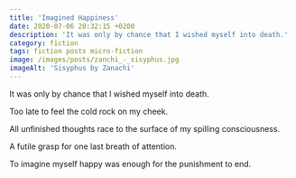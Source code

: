 ```yaml
---
title: 'Imagined Happiness'
date: 2020-07-06 20:32:15 +0200
description: 'It was only by chance that I wished myself into death.'
category: fiction
tags: fiction posts micro-fiction
image: /images/posts/zanchi_-_sisyphus.jpg
imageAlt: 'Sisyphus by Zanachi'
---
```


It was only by chance that I wished myself into death.

Too late to feel the cold rock on my cheek.

All unfinished thoughts race to the surface of my spilling consciousness.

A futile grasp for one last breath of attention.

To imagine myself happy was enough for the punishment to end.
